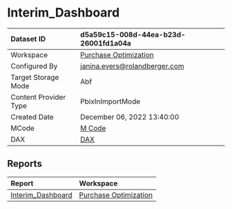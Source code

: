 



# Interim_Dashboard

|Dataset ID|d5a59c15-008d-44ea-b23d-26001fd1a04a|
| :--- | :--- |
|Workspace|[Purchase Optimization](../Workspaces/Purchase-Optimization.md)|
|Configured By|janina.evers@rolandberger.com|
|Target Storage Mode|Abf|
|Content Provider Type|PbixInImportMode|
|Created Date|December 06, 2022 13:40:00|
|MCode|[M Code](./Interim_Dashboard/mcode.md)|
|DAX|[DAX](./Interim_Dashboard/dax.md)|

## Reports

|Report|Workspace|
| :--- | :--- |
|[Interim_Dashboard](../Reports/Interim_Dashboard.md)|[Purchase Optimization](../Workspaces/Purchase-Optimization.md)|
